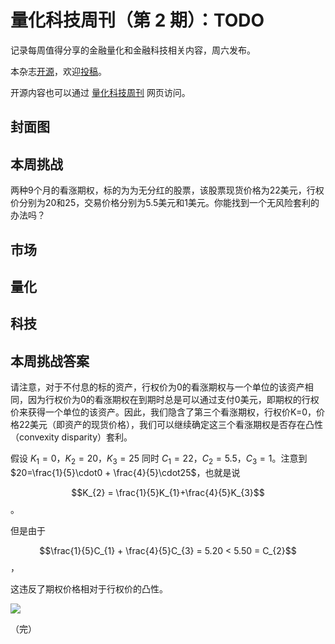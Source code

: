 # 量化科技周刊（第 2 期）：TODO

记录每周值得分享的金融量化和金融科技相关内容，周六发布。

本杂志[开源](https://github.com/Midtown-Innovation/quantech-weekly.git "开源地址")，欢迎[投稿](https://github.com/Midtown-Innovation/quantech-weekly/issues "投稿")。

开源内容也可以通过 [量化科技周刊](https://midtown.gitbook.io/quantech-weekly "量化科技周刊") 网页访问。

## 封面图

## 本周挑战

两种9个月的看涨期权，标的为为无分红的股票，该股票现货价格为22美元，行权价分别为20和25，交易价格分别为5.5美元和1美元。你能找到一个无风险套利的办法吗？

## 市场

## 量化

## 科技

## 本周挑战答案

请注意，对于不付息的标的资产，行权价为0的看涨期权与一个单位的该资产相同，因为行权价为0的看涨期权在到期时总是可以通过支付0美元，即期权的行权价来获得一个单位的该资产。因此，我们隐含了第三个看涨期权，行权价K=0，价格22美元（即资产的现货价格），我们可以继续确定这三个看涨期权是否存在凸性（convexity disparity）套利。

假设 $K_{1}=0$，$K_{2}=20$，$K_{3}=25$ 同时 $C_{1}=22$，$C_{2}=5.5$，$C_{3}=1$。注意到 $20=\frac{1}{5}\cdot0 + \frac{4}{5}\cdot25$，也就是说

$$K_{2} = \frac{1}{5}K_{1}+\frac{4}{5}K_{3}$$。

但是由于

$$\frac{1}{5}C_{1} + \frac{4}{5}C_{3} = 5.20 < 5.50 = C_{2}$$，

这违反了期权价格相对于行权价的凸性。

![](https://mirror.xyz/_next/image?url=https%3A%2F%2Fimages.mirror-media.xyz%2Fpublication-images%2FHQH2RwQ0QdDxD3n16EwC_.png&w=3840&q=75)


（完）




